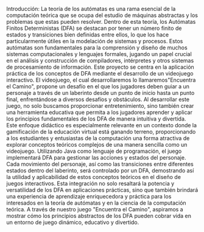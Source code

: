 Introducción:
La teoría de los autómatas es una rama esencial de la computación teórica que se ocupa del estudio de máquinas abstractas y los problemas que estas pueden resolver. Dentro de esta teoría, los Autómatas Finitos Deterministas (DFA) se destacan por tener un número finito de estados y transiciones bien definidas entre ellos, lo que los hace particularmente útiles en la modelación de sistemas y procesos. Estos autómatas son fundamentales para la comprensión y diseño de muchos sistemas computacionales y lenguajes formales, jugando un papel crucial en el análisis y construcción de compiladores, intérpretes y otros sistemas de procesamiento de información. Este proyecto se centra en la aplicación práctica de los conceptos de DFA mediante el desarrollo de un videojuego interactivo.
El videojuego, el cual desarrollaremos lo llamaremos"Encuentra el Camino", propone un desafío en el que los jugadores deben guiar a un personaje a través de un laberinto desde un punto de inicio hasta un punto final, enfrentándose a diversos desafíos y obstáculos. Al desarrollar este juego, no solo buscamos proporcionar entretenimiento, sino también crear una herramienta educativa que permita a los jugadores aprender y aplicar los principios fundamentales de los DFA de manera intuitiva y divertida. Este enfoque didáctico es especialmente relevante en un contexto donde la gamificación de la educación virtual está ganando terreno, proporcionando a los estudiantes y entusiastas de la computación una forma atractiva de explorar conceptos teóricos complejos de una manera sencilla como un videojuego.
Utilizando Java como lenguaje de programación, el juego implementará DFA para gestionar las acciones y estados del personaje. Cada movimiento del personaje, así como las transiciones entre diferentes estados dentro del laberinto, será controlado por un DFA, demostrando así la utilidad y aplicabilidad de estos conceptos teóricos en el diseño de juegos interactivos. Esta integración no solo resaltará la potencia y versatilidad de los DFA en aplicaciones prácticas, sino que también brindará una experiencia de aprendizaje enriquecedora y práctica para los interesados en la teoría de autómatas y en la ciencia de la computación teórica. A través de nuestro juego "Encuentra el Camino", aspiramos a mostrar cómo los principios abstractos de los DFA pueden cobrar vida en un entorno de juego dinámico, educativo y divertido.
